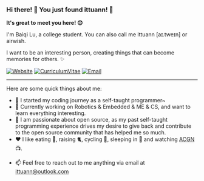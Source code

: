 ### Hi there! 👋 You just found ittuann! 🥳

**It's great to meet you here! 😊**

I'm Baiqi Lu, a college student. You can also call me ittuann \[aɪ.tweɪn\] or airwish.

I want to be an interesting person, creating things that can become memories for others. ✨

[![Website](https://img.shields.io/badge/-Blog-ff8000?style=for-the-badge&logo=blogger&logoColor=white&link=https://ittuann.github.io)](https://ittuann.github.io) 
[![CurriculumVitae](https://img.shields.io/badge/-Résumé-informational?style=for-the-badge&logo=BookStack&logoColor=white&link=https://baiqilu.netlify.app)](https://baiqilu.netlify.app)
[![Email](https://img.shields.io/badge/-ittuann@outlook.com-c5221f?style=for-the-badge&logo=Gmail&logoColor=white&link=mailto:ittuann@outlook.com)](mailto:ittuann@outlook.com) 

------

Here are some quick things about me:

- 💫 I started my coding journey as a self-taught programmer~
- 🔭 Currently working on Robotics & Embedded & ME & CS, and want to learn everything interesting.
- 🌱 I am passionate about open source, as my past self-taught programming experience drives my desire to give back and contribute to the open source community that has helped me so much.
- ❤️ I like eating 🍉, raising 🐈, cycling 🚵, sleeping in 🛌 and watching [ACGN](<https://en.wikipedia.org/wiki/ACG_(subculture)>) 📺.
<!-- - 📝 Consider exploring my [LinkedIn profile](https://www.linkedin.com/in/baiqi-lu-1a2506149)! You can also dive into [my Resume](BaiqiLu-CV.pdf). -->
- 📫 Feel free to reach out to me anything via email at [ittuann@outlook.com](mailto:ittuann@outlook.com)
